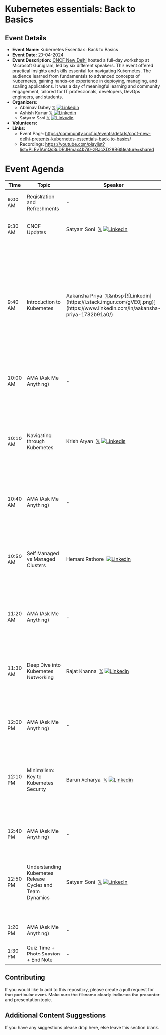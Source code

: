 # Kubernetes essentials: Back to Basics 

## Event Details
* **Event Name:** Kubernetes Essentials: Back to Basics
* **Event Date:** 20-04-2024
* **Event Description:** [CNCF New Delhi](https://community.cncf.io/new-delhi/) hosted a full-day workshop at Microsoft Gurugram, led by six different speakers. This event offered practical insights and skills essential for navigating Kubernetes. The audience learned from fundamentals to advanced concepts of Kubernetes, gaining hands-on experience in deploying, managing, and scaling applications. It was a day of meaningful learning and community engagement, tailored for IT professionals, developers, DevOps engineers, and students.
* **Organizers:** 
    * Abhinav Dubey&nbsp;[𝕏](https://twitter.com/abhinavd26)&nbsp;[![Linkedin](https://i.stack.imgur.com/gVE0j.png)](https://www.linkedin.com/in/abhinavd26/)
    * Ashish Kumar&nbsp;[𝕏](https://twitter.com/kr_ashish99)&nbsp;[![Linkedin](https://i.stack.imgur.com/gVE0j.png)](https://www.linkedin.com/in/ashishkumar99/)
    * Satyam Soni&nbsp;[𝕏](https://twitter.com/satyampsoni)&nbsp;[![Linkedin](https://i.stack.imgur.com/gVE0j.png)](https://www.linkedin.com/in/satyampsoni/)
* **Volunteers:**
* **Links:** 
    * Event Page: https://community.cncf.io/events/details/cncf-new-delhi-presents-kubernetes-essentials-back-to-basics/
    * Recordings: https://youtube.com/playlist?list=PLEvTAmQs3uDRJHmax4D7i0-zRJcXD28B6&feature=shared
  
# Event Agenda

| Time     | Topic                                      | Speaker          | Description                                                                                             |
|----------|--------------------------------------------|------------------|---------------------------------------------------------------------------------------------------------|
| 9:00 AM  | Registration and Refreshments              | -                | Start of the event and attendee registration.                                                           |
| 9:30 AM  | CNCF Updates                               | Satyam Soni &nbsp;[𝕏](https://twitter.com/satyampsoni)&nbsp;[![Linkedin](https://i.stack.imgur.com/gVE0j.png)](https://www.linkedin.com/in/satyampsoni/)      | New updates about the CNCF community.                                                                   |
| 9:40 AM  | Introduction to Kubernetes                 | Aakansha Priya &nbsp;[𝕏](https://twitter.com/AakanshaPriya_)&nbsp;[![Linkedin](https://i.stack.imgur.com/gVE0j.png)](https://www.linkedin.com/in/aakansha-priya-1782b91a0/)   | - Architecture and significance of Kubernetes - How Kubernetes revolutionizes application deployment and management - Scalable, resilient, and efficient containerized environments - Contrast with legacy deployment methods |
| 10:00 AM | AMA (Ask Me Anything)                      | -                | Interactive session with an expert speaker.                                                             |
| 10:10 AM | Navigating through Kubernetes              | Krish Aryan &nbsp;[𝕏](https://twitter.com/KrishAryan3612)&nbsp;[![Linkedin](https://i.stack.imgur.com/gVE0j.png)](https://www.linkedin.com/in/krisharyan3612/)      | - Introduction to Kubernetes workloads and kubectl - Deployments, stateful sets, replica sets, pods, services, ingresses, and more - Basic kubectl commands for managing Kubernetes clusters |
| 10:40 AM | AMA (Ask Me Anything)                      | -                | Interactive session with an expert speaker.                                                             |
| 10:50 AM | Self Managed vs Managed Clusters           | Hemant Rathore &nbsp;[![Linkedin](https://i.stack.imgur.com/gVE0j.png)](https://www.linkedin.com/in/hmntrathore/)   | - Upsides and downsides of self-managed Kubernetes clusters - Customization, cost-efficiency, and complexity factors - Streamlining in-house Kubernetes infrastructure |
| 11:20 AM | AMA (Ask Me Anything)                      | -                | Interactive session with an expert speaker.                                                             |
| 11:30 AM | Deep Dive into Kubernetes Networking       | Rajat Khanna &nbsp;[𝕏](https://twitter.com/legalimpurity)&nbsp;[![Linkedin](https://i.stack.imgur.com/gVE0j.png)](https://www.linkedin.com/in/rajatkhanna08/)     | - Demystifying Kubernetes networking basics - Pod and service communication within clusters - Core concepts for understanding Kubernetes networking's role |
| 12:00 PM | AMA (Ask Me Anything)                      | -                | Interactive session with an expert speaker.                                                             |
| 12:10 PM | Minimalism: Key to Kubernetes Security     | Barun Acharya &nbsp;[𝕏](https://twitter.com/daemon1024)&nbsp;[![Linkedin](https://i.stack.imgur.com/gVE0j.png)](https://www.linkedin.com/in/barun-acharya/)    | - Kubernetes Security and RBAC essentials - Best practices for securing Kubernetes clusters - Implementing fine-grained access control and minimizing risks |
| 12:40 PM | AMA (Ask Me Anything)                      | -                | Interactive session with an expert speaker.                                                             |
| 12:50 PM | Understanding Kubernetes Release Cycles and Team Dynamics | Satyam Soni &nbsp;[𝕏](https://twitter.com/satyampsoni)&nbsp;[![Linkedin](https://i.stack.imgur.com/gVE0j.png)](https://www.linkedin.com/in/satyampsoni) | - How Kubernetes releases happen - Responsibilities and team dynamics - Insights for joining the Kubernetes release team |
| 1:20 PM  | AMA (Ask Me Anything)                      | -                | Interactive session with an expert speaker.                                                             |
| 1:30 PM  | Quiz Time + Photo Session + End Note       | -                | Test your learnings and win swags!                                                                      |

## Contributing
If you would like to add to this repository, please create a pull request for that particular event. Make sure the filename clearly indicates the presenter and presentation topic.

## Additional Content Suggestions
If you have any suggestions please drop here, else leave this section blank.
